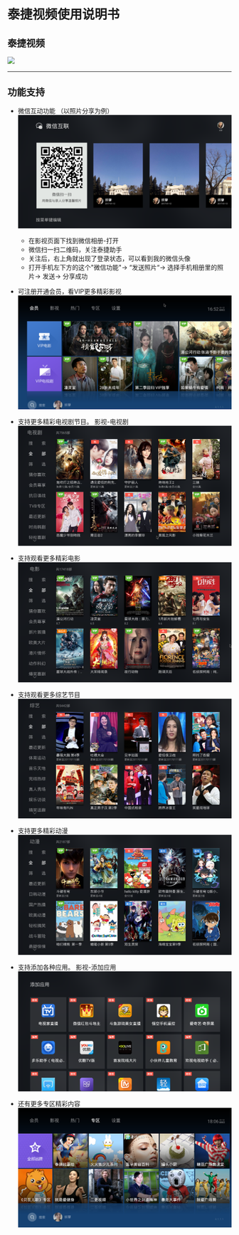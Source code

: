 # 泰捷视频使用说明书

## 泰捷视频
![](../pic/yule/taijie.png)

***
## 功能支持
  - 微信互动功能 （以照片分享为例）
     ![](../pic/yule/taijie_share.png)
     - 在影视页面下找到微信相册-打开
     - 微信扫一扫二维码，关注泰捷助手
     - 关注后，右上角就出现了登录状态，可以看到我的微信头像
     - 打开手机左下方的这个"微信功能"-> “发送照片“-> 选择手机相册里的照片-> 发送-> 分享成功

  - 可注册开通会员，看VIP更多精彩影视
  ![](../pic/yule/taijie_vip.png)

  - 支持更多精彩电视剧节目。 影视-电视剧
  ![](../pic/yule/taijie_tv.png)

  - 支持观看更多精彩电影
  ![](../pic/yule/taijie_movie.png)

  - 支持观看更多综艺节目
  ![](../pic/yule/taijie_zongyi.png)

  - 支持更多精彩动漫
  ![](../pic/yule/taijie_dongman.png)

  - 支持添加各种应用。 影视-添加应用
  ![](../pic/yule/taijie_add.png)

  - 还有更多专区精彩内容
  ![](../pic/yule/taijie_zhuanqu.png)
